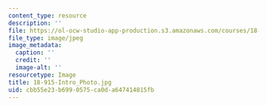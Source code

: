 ```yaml
---
content_type: resource
description: ''
file: https://ol-ocw-studio-app-production.s3.amazonaws.com/courses/18-915-graduate-topology-seminar-kan-seminar-fall-2014/cbb55e23b6990575ca0da647414815fb_18-915-Intro_Photo.jpg
file_type: image/jpeg
image_metadata:
  caption: ''
  credit: ''
  image-alt: ''
resourcetype: Image
title: 18-915-Intro_Photo.jpg
uid: cbb55e23-b699-0575-ca0d-a647414815fb
---
```

